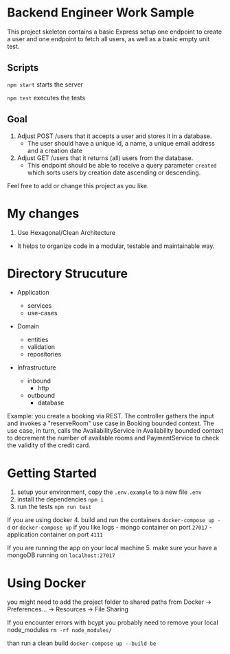 # Backend Engineer Work Sample

This project skeleton contains a basic Express setup one endpoint to create a user and one endpoint to fetch all users, as well as a basic empty unit test.

## Scripts 
`npm start` starts the server

`npm test` executes the tests

## Goal
1. Adjust POST /users that it accepts a user and stores it in a database.
    * The user should have a unique id, a name, a unique email address and a creation date
2. Adjust GET /users that it returns (all) users from the database.
   * This endpoint should be able to receive a query parameter `created` which sorts users by creation date ascending or descending.

Feel free to add or change this project as you like.

# My changes
1. Use Hexagonal/Clean Architecture
- It helps to organize code in a modular, testable and maintainable way.

# Directory Strucuture
 - Application
    - services
    - use-cases

 - Domain
    - entities
    - validation
    - repositories

 - Infrastructure
    - inbound
        - http
    - outbound
        - database

Example: you create a booking via REST. The controller gathers the input and invokes a "reserveRoom" use case in Booking bounded context. The use case, in turn, calls the AvailabilityService in Availability bounded context to decrement the number of available rooms and PaymentService to check the validity of the credit card.

# Getting Started
1. setup your environment, copy the `.env.example` to a new file `.env`
2. install the dependencies `npm i`
3. run the tests `npm run test`

If you are using docker
4. build and run the containers `docker-compose up -d` or `docker-compose up` if you like logs
    - mongo container on port `27017`
    - application container on port `4111`

If you are running the app on your local machine
5. make sure your have a mongoDB running on `localhost:27017`

# Using Docker
you might need to add the project folder to shared paths from Docker -> Preferences... -> Resources -> File Sharing

If you encounter errors with bcypt you probably need to remove your local node_modules
`rm -rf node_modules/`

than run a clean build `docker-compose up --build be`
